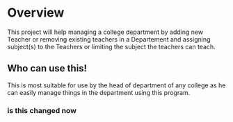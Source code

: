 # Overview

This project will help managing a college department by adding new Teacher or removing existing teachers in a Departement and assigning subject(s) to the Teachers or limiting the subject the teachers can teach.

## Who can use this!

This is most suitable for use by the head of department of any college as he can easily manage things in the department using this program.

### is this changed now
